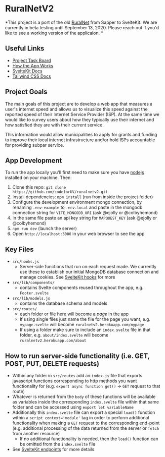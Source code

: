 # RuralNetV2

*This project is a port of the old [RuralNet](https://github.com/codeforUV/ruralnet.git) from Sapper to SvelteKit. We are currently in beta testing until September 13, 2020. Please reach out if you'd like to see a working version of the applicaion. *

## Useful Links
- [Project Task Board](https://www.notion.so/codeforuv/Transition-to-SvelteKit-4d93a45a1772440e84476b5d7995d68e)
- [How the App Works](https://www.notion.so/codeforuv/How-the-App-Works-a5f8e3f463694428af8529a6175e3231)
- [SvelteKit Docs](https://kit.svelte.dev/) 
- [Tailwind CSS Docs](https://tailwindcss.com/)

## Project Goals

The main goals of this project are to develop a web app that measures a user's internet speed and allows us to visualize this speed against the reported speed of their Internet Service Provider (ISP). At the same time we would like to survey users about how they typically use their internet and how satisfied they are with their current service.

This information would allow municipalities to apply for grants and funding to improve their local internet infrastructure and/or hold ISPs accountable for providing subpar service.

## App Development

To run the app locally you'll first need to make sure you have [nodejs](https://nodejs.org/en/) installed on your machine. Then:  

1. Clone this repo: `git clone https://github.com/codeforUV/ruralnetv2.git`  
2. Install dependencies: `npm install`  (run from inside the project folder)
3. Configure the development environment mongo connection, by renaming `.env-example` to `.env.local` and paste in the mongodb connection string for `VITE_MONGODB_URI` (ask @ejolly or @colbyhemond)
5. In the same file paste an api key string for `MAPQUEST_KEY` (ask @ejolly or @colbyhemond)
6. `npm run dev` (launch the server)
7. Open `http://localhost:3000` in your web browser to see the app

## Key Files

- `src/hooks.js` 
  - Server-side functions that run on each request made. We currently use these to establish our initial MongoDB database connection and manage cookies. See [SvelteKit hooks](https://kit.svelte.dev/docs#hooks) for more
- `src/lib/components/` 
  - contains Svelte components reused throughout the app, e.g. `Footer.svelte`
- `src/lib/models.js`
  - contains the database schema and models
- `src/routes/` 
  - each folder or file here will become a *page* in the app
  - If using single files just name the file for the page you want, e.g. `mypage.svelte` will become `ruralnetv2.herokuapp.com/mypage`
  - If using a folder make sure to include an `index.svelte` file in that folder, e.g. `about/index.svelte` will become `ruralnetv2.herokuapp.com/about`

## How to run server-side functionality (i.e. GET, POST, PUT, DELETE requests)

- Within any folder in `src/routes` add an `index.js` file that exports javascript functions corresponding to http methods you want functionality for (e.g. `export async function get()` -> `GET` request to that route)
- Whatever is returned from the `body` of these functions will be available as variables inside the corresponding  `index.svelte` file within that same folder and can be accessed using `export let variableName` 
- Additionally this `index.svelte` file can export a special `load()` function within a `script context='module'` tag in order to perform additional functionality when making a `GET` request to the corresponding end-point (e.g. additional processing of the data returned from the server or `fetch` from another resource)
  - If no additional functionality is needed, then the `load()` function can be omitted from the `index.svelte` file
- See [SvelteKit endpoints](https://kit.svelte.dev/docs#routing-endpoints) for more details
